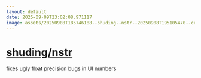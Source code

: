 ```yaml
---
layout: default
date: 2025-09-09T23:02:08.971117
image: assets/20250908T185746188--shuding--nstr--20250908T195105470--cropped.png
---
```


# [shuding/nstr](https://github.com/shuding/nstr)

fixes ugly float precision bugs in UI numbers
